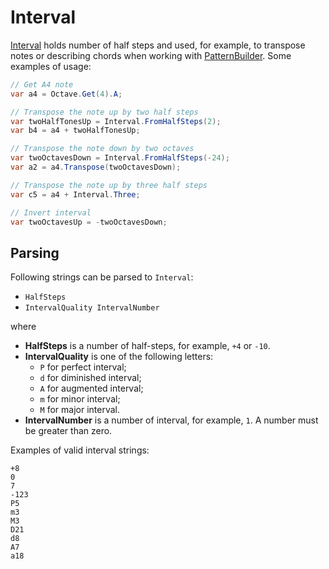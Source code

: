﻿---
uid: a_mt_interval
---

# Interval

[Interval](xref:Melanchall.DryWetMidi.MusicTheory.Interval) holds number of half steps and used, for example, to transpose notes or describing chords when working with [PatternBuilder](xref:Melanchall.DryWetMidi.Composing.PatternBuilder). Some examples of usage:

```csharp
// Get A4 note
var a4 = Octave.Get(4).A;

// Transpose the note up by two half steps
var twoHalfTonesUp = Interval.FromHalfSteps(2);
var b4 = a4 + twoHalfTonesUp;

// Transpose the note down by two octaves
var twoOctavesDown = Interval.FromHalfSteps(-24);
var a2 = a4.Transpose(twoOctavesDown);

// Transpose the note up by three half steps
var c5 = a4 + Interval.Three;

// Invert interval
var twoOctavesUp = -twoOctavesDown;
```

## Parsing

Following strings can be parsed to `Interval`:

* `HalfSteps`
* `IntervalQuality IntervalNumber`

where

* **HalfSteps** is a number of half-steps, for example, `+4` or `-10`.
* **IntervalQuality** is one of the following letters:  
  * `P` for perfect interval;
  * `d` for diminished interval;
  * `A` for augmented interval;
  * `m` for minor interval;
  * `M` for major interval.
* **IntervalNumber** is a number of interval, for example, `1`. A number must be greater than zero.

Examples of valid interval strings:

`+8`  
`0`  
`7`  
`-123`  
`P5`  
`m3`  
`M3`  
`D21`  
`d8`  
`A7`  
`a18`  
